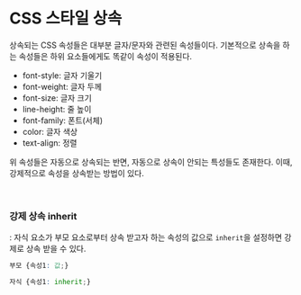 # CSS 스타일 상속

상속되는 CSS 속성들은 대부분 글자/문자와 관련된 속성들이다. 기본적으로 상속을 하는 속성들은 하위 요소들에게도 똑같이 속성이 적용된다.

- font-style: 글자 기울기
- font-weight: 글자 두께
- font-size: 글자 크기
- line-height: 줄 높이
- font-family: 폰트(서체)
- color: 글자 색상
- text-align: 정렬

위 속성들은 자동으로 상속되는 반면, 자동으로 상속이 안되는 특성들도 존재한다. 이때, 강제적으로 속성을 상속받는 방법이 있다.

<br>

### 강제 상속 inherit

: 자식 요소가 부모 요소로부터 상속 받고자 하는 속성의 값으로 `inherit`을 설정하면 강제로 상속 받을 수 있다.

```css
부모 {속성1: 값;}

자식 {속성1: inherit;}
```